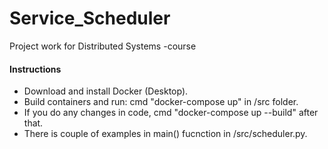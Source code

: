 # Service_Scheduler
Project work for Distributed Systems -course

<H4>Instructions</H4>
<ul>
  <li>
    Download and install Docker (Desktop).
  </li>
  <li>
    Build containers and run: cmd "docker-compose up" in /src folder.
  </li>
  <li>
    If you do any changes in code, cmd "docker-compose up --build" after that.
  </li>
  <li>
    There is couple of examples in main() fucnction in /src/scheduler.py.
  </li>
</ul>
